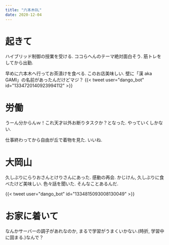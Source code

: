 ```yaml
---
title: "六本木OL"
date: 2020-12-04
---
```


# 起きて
ハイブリッド制御の授業を受ける. ココらへんのテーマ絶対面白そう. 筋トレをしてから出勤.

早めに六本木へ行ってお茶漬けを食べる. このお店美味しい. 壁に「漢 aka GAMI」の名前があったんだけどマジ？
{{< tweet user="dango_bot" id="1334720140923994112" >}}
# 労働
うーん分からんｗ！これ天才以外お断りタスクか？となった. やっていくしかない.

仕事終わってから自由が丘で着物を見た. いいね.

# 大岡山
久しぶりにらりおさんとけりさんにあった. 感動の再会. かじけん, 久しぶりに食べたけど美味しい. 色々話を聞いた. そんなことあるんだ.

{{< tweet user="dango_bot" id="1334815093008130049" >}}

# お家に着いて
なんかサーバーの調子があれなのか, まるで学習がうまくいかない.(時折, 学習中に固まる.)なんで？